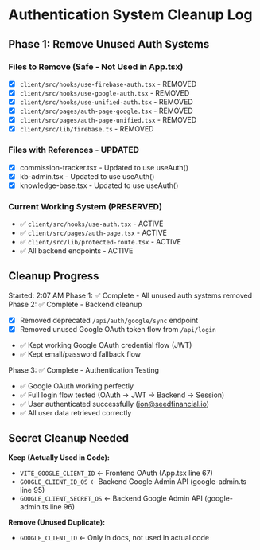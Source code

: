 # Authentication System Cleanup Log

## Phase 1: Remove Unused Auth Systems

### Files to Remove (Safe - Not Used in App.tsx)
- [x] `client/src/hooks/use-firebase-auth.tsx` - REMOVED
- [x] `client/src/hooks/use-google-auth.tsx` - REMOVED
- [x] `client/src/hooks/use-unified-auth.tsx` - REMOVED
- [x] `client/src/pages/auth-page-google.tsx` - REMOVED
- [x] `client/src/pages/auth-page-unified.tsx` - REMOVED
- [x] `client/src/lib/firebase.ts` - REMOVED

### Files with References - UPDATED
- [x] commission-tracker.tsx - Updated to use useAuth()
- [x] kb-admin.tsx - Updated to use useAuth()
- [x] knowledge-base.tsx - Updated to use useAuth()

### Current Working System (PRESERVED)
- ✅ `client/src/hooks/use-auth.tsx` - ACTIVE
- ✅ `client/src/pages/auth-page.tsx` - ACTIVE  
- ✅ `client/src/lib/protected-route.tsx` - ACTIVE
- ✅ All backend endpoints - ACTIVE

## Cleanup Progress
Started: 2:07 AM
Phase 1: ✅ Complete - All unused auth systems removed
Phase 2: ✅ Complete - Backend cleanup
  - [x] Removed deprecated `/api/auth/google/sync` endpoint
  - [x] Removed unused Google OAuth token flow from `/api/login`
  - ✅ Kept working Google OAuth credential flow (JWT)
  - ✅ Kept email/password fallback flow

Phase 3: ✅ Complete - Authentication Testing
  - ✅ Google OAuth working perfectly
  - ✅ Full login flow tested (OAuth → JWT → Backend → Session)
  - ✅ User authenticated successfully (jon@seedfinancial.io)
  - ✅ All user data retrieved correctly

## Secret Cleanup Needed
**Keep (Actually Used in Code):**
- `VITE_GOOGLE_CLIENT_ID` ← Frontend OAuth (App.tsx line 67)
- `GOOGLE_CLIENT_ID_OS` ← Backend Google Admin API (google-admin.ts line 95)
- `GOOGLE_CLIENT_SECRET_OS` ← Backend Google Admin API (google-admin.ts line 96)

**Remove (Unused Duplicate):**
- `GOOGLE_CLIENT_ID` ← Only in docs, not used in actual code